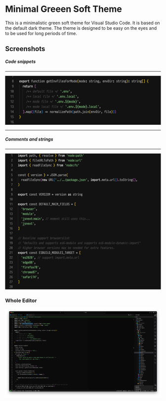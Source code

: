 # Minimal Greeen Soft Theme

This is a minimalistic green soft theme for Visual Studio Code. It is based on the default dark theme.
The theme is designed to be easy on the eyes and to be used for long periods of time.


## Screenshots

##### Code snippets
----

![Screenshot](code_example_001.png)

----
##### Comments and strings
----
![Screenshot](code_example_002.png)

### Whole Editor

![Screenshot](screenshot.png)
